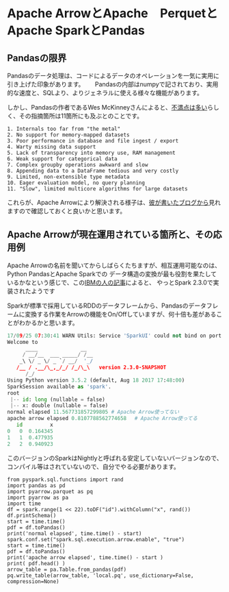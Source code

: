 # Apache ArrowとApache　PerquetとApache SparkとPandas

## Pandasの限界
Pandasのデータ処理は、コードによるデータのオペレーションを一気に実用に引き上げた印象があります。　　
Pandasの内部はnumpyで記されており、実用的な速度と、SQLより、よりジェネラルに使える様々な機能があります。　　

しかし、Pandasの作者であるWes McKinneyさんによると、[不満点は多い](http://wesmckinney.com/blog/apache-arrow-pandas-internals/)らしく、その指摘箇所は11箇所にも及ぶとのことです。

```
1. Internals too far from "the metal"
2. No support for memory-mapped datasets
3. Poor performance in database and file ingest / export
4. Warty missing data support
5. Lack of transparency into memory use, RAM management
6. Weak support for categorical data
7. Complex groupby operations awkward and slow
8. Appending data to a DataFrame tedious and very costly
9. Limited, non-extensible type metadata
10. Eager evaluation model, no query planning
11. "Slow", limited multicore algorithms for large datasets
```
これらが、Apache Arrowにより解決される様子は、[彼が書いたブログから](http://wesmckinney.com/blog/apache-arrow-pandas-internals/)見れますので確認しておくと良いかと思います。

## Apache Arrowが現在運用されている箇所と、その応用例

Apache Arrowの名前を聞いてからしばらくたちますが、相互運用可能なのは、Python PandasとApache Sparkでの
データ構造の変換が最も役割を果たしているかなという感じで、この[IBMの人の記事](https://arrow.apache.org/blog/2017/07/26/spark-arrow/)によると、
やっとSpark 2.3.0で実装されたようです  

Sparkが標準で採用しているRDDのデータフレームから、Pandasのデータフレームに変換する作業をArrowの機能をOn/Offしていますが、何十倍も差があることがわかるかと思います。　　
```python
17/09/25 07:30:41 WARN Utils: Service 'SparkUI' could not bind on port 4040. Attempting port 4041.
Welcome to
      ____              __
     / __/__  ___ _____/ /__
    _\ \/ _ \/ _ `/ __/  '_/
   /__ / .__/\_,_/_/ /_/\_\   version 2.3.0-SNAPSHOT
      /_/
Using Python version 3.5.2 (default, Aug 18 2017 17:48:00)
SparkSession available as 'spark'.
root
 |-- id: long (nullable = false)
 |-- x: double (nullable = false)
normal elapsed 11.567731857299805 # Apache Arrow使ってない
apache arrow elapsed 0.8107788562774658　 # Apache Arrow使ってる
   id         x
0   0  0.164345
1   1  0.477935
2   2  0.940923
```

このバージョンのSparkはNightlyと呼ばれる安定していないバージョンなので、コンパイル等はされていないので、自分でやる必要があります。　
```console
from pyspark.sql.functions import rand
import pandas as pd
import pyarrow.parquet as pq
import pyarrow as pa
import time
df = spark.range(1 << 22).toDF("id").withColumn("x", rand())
df.printSchema()
start = time.time()
pdf = df.toPandas()
print('normal elapsed', time.time() - start)
spark.conf.set("spark.sql.execution.arrow.enable", "true")
start = time.time()
pdf = df.toPandas()
print('apache arrow elapsed', time.time() - start )
print( pdf.head() )
arrow_table = pa.Table.from_pandas(pdf)
pq.write_table(arrow_table, 'local.pq', use_dictionary=False, compression=None)
```

## 

